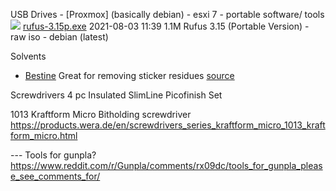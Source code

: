 USB Drives
	- [Proxmox] (basically debian)
	- esxi 7
	- portable software/ tools
		[![](https://rufus.ie/icons/rufus.png)](https://github.com/pbatard/rufus/releases/download/v3.15/rufus-3.15p.exe) [rufus-3.15p.exe](https://github.com/pbatard/rufus/releases/download/v3.15/rufus-3.15p.exe)            2021-08-03 11:39  1.1M  Rufus 3.15 (Portable Version)
	- raw iso
		- debian (latest)
		

Solvents
- [Bestine](https://www.amazon.com/Bestine-Solvent-Thinner-Rubber-Cement/dp/B004O7HM38) Great for removing sticker residues [source](https://www.reddit.com/r/boardgames/comments/pun5v7/sticker_removal_secrets/)


Screwdrivers
 4 pc Insulated SlimLine Picofinish Set
 
 1013 Kraftform Micro Bitholding screwdriver
https://products.wera.de/en/screwdrivers_series_kraftform_micro_1013_kraftform_micro.html


--- Tools for gunpla?
https://www.reddit.com/r/Gunpla/comments/rx09dc/tools_for_gunpla_please_see_comments_for/